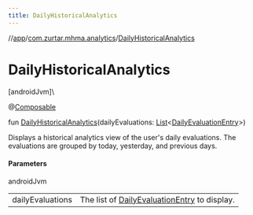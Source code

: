```yaml
---
title: DailyHistoricalAnalytics
---
```

//[app](../../index.html)/[com.zurtar.mhma.analytics](index.html)/[DailyHistoricalAnalytics](-daily-historical-analytics.html)



# DailyHistoricalAnalytics



[androidJvm]\




@[Composable](https://developer.android.com/reference/kotlin/androidx/compose/runtime/Composable.html)



fun [DailyHistoricalAnalytics](-daily-historical-analytics.html)(dailyEvaluations: [List](https://kotlinlang.org/api/core/kotlin-stdlib/kotlin.collections/-list/index.html)&lt;[DailyEvaluationEntry](../com.zurtar.mhma.data/-daily-evaluation-entry/index.html)&gt;)



Displays a historical analytics view of the user's daily evaluations. The evaluations are grouped by today, yesterday, and previous days.



#### Parameters


androidJvm

| | |
|---|---|
| dailyEvaluations | The list of [DailyEvaluationEntry](../com.zurtar.mhma.data/-daily-evaluation-entry/index.html) to display. |



